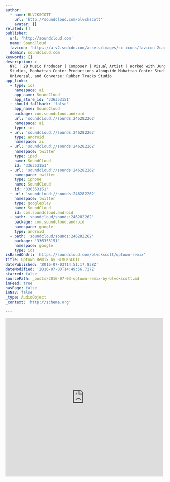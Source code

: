 ```yaml
---
author:
  - name: BLVCKSCOTT
    url: 'http://soundcloud.com/blvckscott'
    avatar: {}
related: []
publisher:
  url: 'http://soundcloud.com'
  name: SoundCloud
  favicon: 'https://a-v2.sndcdn.com/assets/images/sc-icons/favicon-2cadd14b.ico'
  domain: soundcloud.com
keywords: []
description: >-
  NYC | 28 Music Producer | Composer | Visual Artist | Worked with Jungle City
  Studios, Manhattan Center Productions alongside Mahattan Center Studios,
  Universal, and Converse: Rubber Tracks Studio
app_links:
  - type: ios
    namespace: ai
    app_name: SoundCloud
    app_store_id: '336353151'
  - should_fallback: 'false'
    app_name: SoundCloud
    package: com.soundcloud.android
    url: 'soundcloud://sounds:246282262'
    namespace: ai
    type: ios
  - url: 'soundcloud://sounds:246282262'
    type: android
    namespace: ai
  - url: 'soundcloud://sounds:246282262'
    namespace: twitter
    type: ipad
    name: SoundCloud
    id: '336353151'
  - url: 'soundcloud://sounds:246282262'
    namespace: twitter
    type: iphone
    name: SoundCloud
    id: '336353151'
  - url: 'soundcloud://sounds:246282262'
    namespace: twitter
    type: googleplay
    name: SoundCloud
    id: com.soundcloud.android
  - path: 'soundcloud/sounds:246282262'
    package: com.soundcloud.android
    namespace: google
    type: android
  - path: 'soundcloud/sounds:246282262'
    package: '336353151'
    namespace: google
    type: ios
isBasedOnUrl: 'https://soundcloud.com/blvckscott/uptown-remix'
title: Uptown Remix by BLVCKSCOTT
datePublished: '2016-07-03T14:51:17.838Z'
dateModified: '2016-07-03T14:49:56.727Z'
starred: false
sourcePath: _posts/2016-07-03-uptown-remix-by-blvckscott.md
inFeed: true
hasPage: false
inNav: false
_type: AudioObject
_context: 'http://schema.org'

---
```

<iframe src="https://cdn.embedly.com/widgets/media.html?src=https%3A%2F%2Fw.soundcloud.com%2Fplayer%2F%3Fvisual%3Dtrue%26url%3Dhttp%253A%252F%252Fapi.soundcloud.com%252Ftracks%252F246282262%26show_artwork%3Dtrue&amp;url=https%3A%2F%2Fsoundcloud.com%2Fblvckscott%2Fuptown-remix&amp;image=http%3A%2F%2Fi1.sndcdn.com%2Fartworks-000146544888-vmawga-t500x500.jpg&amp;key=b7d04c9b404c499eba89ee7072e1c4f7&amp;type=text%2Fhtml&amp;schema=soundcloud" width="500" height="500" scrolling="no" frameborder="0" allowfullscreen="" style=""></iframe>